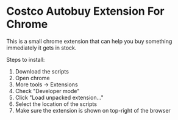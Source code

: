 # Costco Autobuy Extension For Chrome
This is a small chrome extension that can help you buy something immediately it gets in stock.

Steps to install:
1. Download the scripts
2. Open chrome
3. More tools -> Extensions
4. Check "Developer mode"
5. Click "Load unpacked extension..."
6. Select the location of the scripts
7. Make sure the extension is shown on top-right of the browser

